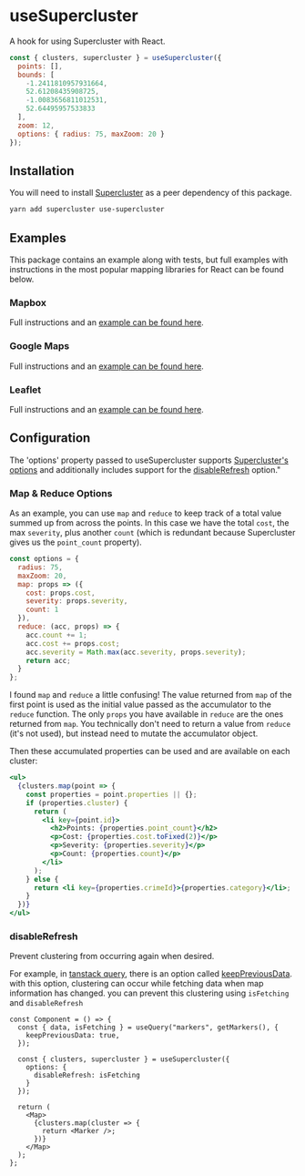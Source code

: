# useSupercluster

A hook for using Supercluster with React.

```js
const { clusters, supercluster } = useSupercluster({
  points: [],
  bounds: [
    -1.2411810957931664,
    52.61208435908725,
    -1.0083656811012531,
    52.64495957533833
  ],
  zoom: 12,
  options: { radius: 75, maxZoom: 20 }
});
```

## Installation

You will need to install [Supercluster](https://github.com/mapbox/supercluster) as a peer dependency of this package.

```txt
yarn add supercluster use-supercluster
```

## Examples

This package contains an example along with tests, but full examples with instructions in the most popular mapping libraries for React can be found below.

### Mapbox

Full instructions and an [example can be found here](https://www.leighhalliday.com/mapbox-clustering).

### Google Maps

Full instructions and an [example can be found here](https://www.leighhalliday.com/google-maps-clustering).

### Leaflet

Full instructions and an [example can be found here](https://www.leighhalliday.com/leaflet-clustering).

## Configuration

The 'options' property passed to useSupercluster supports [Supercluster's options](https://github.com/mapbox/supercluster#options) and additionally includes support for the [disableRefresh](https://github.com/leighhalliday/use-supercluster#disableRefresh) option."

### Map & Reduce Options

As an example, you can use `map` and `reduce` to keep track of a total value summed up from across the points. In this case we have the total `cost`, the max `severity`, plus another `count` (which is redundant because Supercluster gives us the `point_count` property).

```js
const options = {
  radius: 75,
  maxZoom: 20,
  map: props => ({
    cost: props.cost,
    severity: props.severity,
    count: 1
  }),
  reduce: (acc, props) => {
    acc.count += 1;
    acc.cost += props.cost;
    acc.severity = Math.max(acc.severity, props.severity);
    return acc;
  }
};
```

I found `map` and `reduce` a little confusing! The value returned from `map` of the first point is used as the initial value passed as the accumulator to the `reduce` function. The only `props` you have available in `reduce` are the ones returned from `map`. You technically don't need to return a value from `reduce` (it's not used), but instead need to mutate the accumulator object.

Then these accumulated properties can be used and are available on each cluster:

```jsx
<ul>
  {clusters.map(point => {
    const properties = point.properties || {};
    if (properties.cluster) {
      return (
        <li key={point.id}>
          <h2>Points: {properties.point_count}</h2>
          <p>Cost: {properties.cost.toFixed(2)}</p>
          <p>Severity: {properties.severity}</p>
          <p>Count: {properties.count}</p>
        </li>
      );
    } else {
      return <li key={properties.crimeId}>{properties.category}</li>;
    }
  })}
</ul>
```

### disableRefresh

Prevent clustering from occurring again when desired.

For example, in [tanstack query](https://tanstack.com/query/latest), there is an option called [keepPreviousData](https://tanstack.com/query/v4/docs/react/guides/paginated-queries#better-paginated-queries-with-keeppreviousdata). with this option, clustering can occur while fetching data when map information has changed. you can prevent this clustering using `isFetching` and `disableRefresh`

```JSX
const Component = () => {
  const { data, isFetching } = useQuery("markers", getMarkers(), {
    keepPreviousData: true,
  });

  const { clusters, supercluster } = useSupercluster({
    options: {
      disableRefresh: isFetching
    }
  });

  return (
    <Map>
      {clusters.map(cluster => {
        return <Marker />;
      })}
    </Map>
  );
};
```
